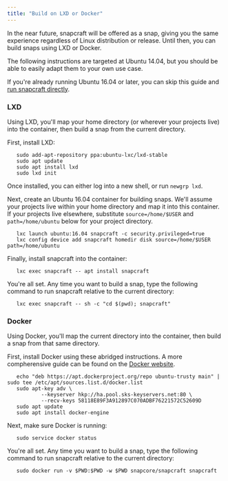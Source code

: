 ```yaml
---
title: "Build on LXD or Docker"
---
```



In the near future, snapcraft will be offered as a snap, giving you the same experience regardless of Linux distribution or release. Until then, you can build snaps using LXD or Docker.

The following instructions are targeted at Ubuntu 14.04, but you should be able to easily adapt them to your own use case.

If you're already running Ubuntu 16.04 or later, you can skip this guide and [run snapcraft directly](/docs/build-snaps/your-first-snap).

### LXD

Using LXD, you'll map your home directory (or wherever your projects live) into the container, then build a snap from the current directory.

First, install LXD:

       sudo add-apt-repository ppa:ubuntu-lxc/lxd-stable
       sudo apt update
       sudo apt install lxd
       sudo lxd init

Once installed, you can either log into a new shell, or run `newgrp lxd`.

Next, create an Ubuntu 16.04 container for building snaps. We'll assume your projects live within your home directory and map it into this container. If your projects live elsewhere, substitute `source=/home/$USER` and `path=/home/ubuntu` below for your project directory.

       lxc launch ubuntu:16.04 snapcraft -c security.privileged=true
       lxc config device add snapcraft homedir disk source=/home/$USER path=/home/ubuntu

Finally, install snapcraft into the container:

       lxc exec snapcraft -- apt install snapcraft

You're all set. Any time you want to build a snap, type the following command to run snapcraft relative to the current directory:

       lxc exec snapcraft -- sh -c "cd $(pwd); snapcraft"

### Docker

Using Docker, you'll map the current directory into the container, then build a snap from that same directory.

First, install Docker using these abridged instructions. A more compherensive guide can be found on the [Docker website](https://docs.docker.com/engine/installation/linux/ubuntulinux/).

       echo "deb https://apt.dockerproject.org/repo ubuntu-trusty main" | sudo tee /etc/apt/sources.list.d/docker.list
       sudo apt-key adv \
               --keyserver hkp://ha.pool.sks-keyservers.net:80 \
               --recv-keys 58118E89F3A912897C070ADBF76221572C52609D
       sudo apt update
       sudo apt install docker-engine

Next, make sure Docker is running:

       sudo service docker status

You're all set. Any time you want to build a snap, type the following command to run snapcraft relative to the current directory:

       sudo docker run -v $PWD:$PWD -w $PWD snapcore/snapcraft snapcraft
